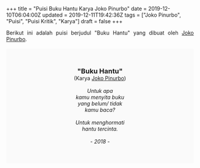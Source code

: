 +++
title = "Puisi Buku Hantu Karya Joko Pinurbo"
date = 2019-12-10T06:04:00Z
updated = 2019-12-11T19:42:36Z
tags = ["Joko Pinurbo", "Puisi", "Puisi Kritik", "Karya"]
draft = false
+++

<div dir="ltr" style="text-align: left;" trbidi="on"><div style="text-align: justify;">Berikut ini adalah puisi berjudul "Buku Hantu" yang dibuat oleh <a href="https://id.wikipedia.org/wiki/Joko_Pinurbo" target="_blank">Joko Pinurbo</a>.</div><br /><div style="background: #FAFAFA; font-size: 14px; height: auto; margin: 0 auto; padding: 50px; text-align: center; width: auto;"><span style="font-size: 18px;"><b>"Buku Hantu"</b></span><br />(Karya <a href="https://www.sekata.web.id/tags/joko-pinurbo" target="_blank">Joko Pinurbo</a>)<br /><br /><i>Untuk apa<br />kamu menyita buku<br />yang belum/ tidak<br />kamu baca?<br /><br />Untuk menghormati<br />hantu tercinta.<br /><br />- 2018 -</i> </div></div>
